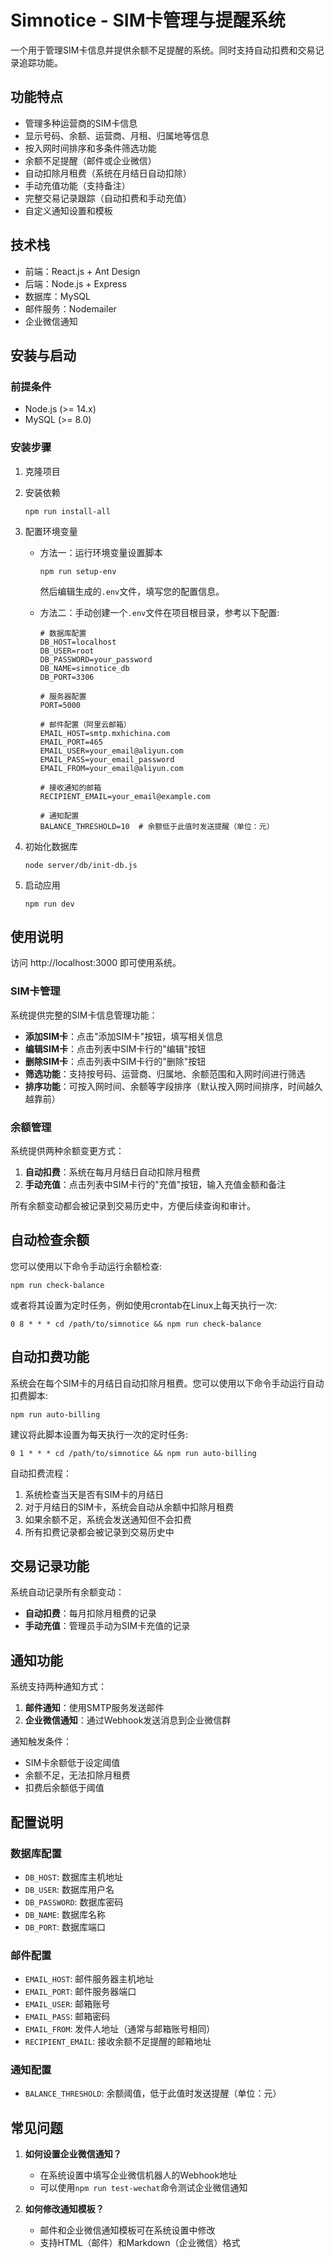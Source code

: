# Simnotice - SIM卡管理与提醒系统

一个用于管理SIM卡信息并提供余额不足提醒的系统。同时支持自动扣费和交易记录追踪功能。

## 功能特点

- 管理多种运营商的SIM卡信息
- 显示号码、余额、运营商、月租、归属地等信息
- 按入网时间排序和多条件筛选功能
- 余额不足提醒（邮件或企业微信）
- 自动扣除月租费（系统在月结日自动扣除）
- 手动充值功能（支持备注）
- 完整交易记录跟踪（自动扣费和手动充值）
- 自定义通知设置和模板

## 技术栈

- 前端：React.js + Ant Design
- 后端：Node.js + Express
- 数据库：MySQL
- 邮件服务：Nodemailer
- 企业微信通知

## 安装与启动

### 前提条件

- Node.js (>= 14.x)
- MySQL (>= 8.0)

### 安装步骤

1. 克隆项目
2. 安装依赖
   ```
   npm run install-all
   ```
3. 配置环境变量
   - 方法一：运行环境变量设置脚本
     ```
     npm run setup-env
     ```
     然后编辑生成的`.env`文件，填写您的配置信息。
   
   - 方法二：手动创建一个`.env`文件在项目根目录，参考以下配置:
     ```
     # 数据库配置
     DB_HOST=localhost
     DB_USER=root
     DB_PASSWORD=your_password
     DB_NAME=simnotice_db
     DB_PORT=3306
     
     # 服务器配置
     PORT=5000
     
     # 邮件配置（阿里云邮箱）
     EMAIL_HOST=smtp.mxhichina.com
     EMAIL_PORT=465
     EMAIL_USER=your_email@aliyun.com
     EMAIL_PASS=your_email_password
     EMAIL_FROM=your_email@aliyun.com
     
     # 接收通知的邮箱
     RECIPIENT_EMAIL=your_email@example.com
     
     # 通知配置
     BALANCE_THRESHOLD=10  # 余额低于此值时发送提醒（单位：元）
     ```

4. 初始化数据库
   ```
   node server/db/init-db.js
   ```

5. 启动应用
   ```
   npm run dev
   ```

## 使用说明

访问 http://localhost:3000 即可使用系统。

### SIM卡管理

系统提供完整的SIM卡信息管理功能：

- **添加SIM卡**：点击"添加SIM卡"按钮，填写相关信息
- **编辑SIM卡**：点击列表中SIM卡行的"编辑"按钮
- **删除SIM卡**：点击列表中SIM卡行的"删除"按钮
- **筛选功能**：支持按号码、运营商、归属地、余额范围和入网时间进行筛选
- **排序功能**：可按入网时间、余额等字段排序（默认按入网时间排序，时间越久越靠前）

### 余额管理

系统提供两种余额变更方式：

1. **自动扣费**：系统在每月月结日自动扣除月租费
2. **手动充值**：点击列表中SIM卡行的"充值"按钮，输入充值金额和备注

所有余额变动都会被记录到交易历史中，方便后续查询和审计。

## 自动检查余额

您可以使用以下命令手动运行余额检查:

```
npm run check-balance
```

或者将其设置为定时任务，例如使用crontab在Linux上每天执行一次:

```
0 8 * * * cd /path/to/simnotice && npm run check-balance
```

## 自动扣费功能

系统会在每个SIM卡的月结日自动扣除月租费。您可以使用以下命令手动运行自动扣费脚本:

```
npm run auto-billing
```

建议将此脚本设置为每天执行一次的定时任务:

```
0 1 * * * cd /path/to/simnotice && npm run auto-billing
```

自动扣费流程：
1. 系统检查当天是否有SIM卡的月结日
2. 对于月结日的SIM卡，系统会自动从余额中扣除月租费
3. 如果余额不足，系统会发送通知但不会扣费
4. 所有扣费记录都会被记录到交易历史中

## 交易记录功能

系统自动记录所有余额变动：

- **自动扣费**：每月扣除月租费的记录
- **手动充值**：管理员手动为SIM卡充值的记录


## 通知功能

系统支持两种通知方式：

1. **邮件通知**：使用SMTP服务发送邮件
2. **企业微信通知**：通过Webhook发送消息到企业微信群

通知触发条件：
- SIM卡余额低于设定阈值
- 余额不足，无法扣除月租费
- 扣费后余额低于阈值

## 配置说明

### 数据库配置
- `DB_HOST`: 数据库主机地址
- `DB_USER`: 数据库用户名
- `DB_PASSWORD`: 数据库密码
- `DB_NAME`: 数据库名称
- `DB_PORT`: 数据库端口

### 邮件配置
- `EMAIL_HOST`: 邮件服务器主机地址
- `EMAIL_PORT`: 邮件服务器端口
- `EMAIL_USER`: 邮箱账号
- `EMAIL_PASS`: 邮箱密码
- `EMAIL_FROM`: 发件人地址（通常与邮箱账号相同）
- `RECIPIENT_EMAIL`: 接收余额不足提醒的邮箱地址

### 通知配置
- `BALANCE_THRESHOLD`: 余额阈值，低于此值时发送提醒（单位：元）

## 常见问题

1. **如何设置企业微信通知？**
   - 在系统设置中填写企业微信机器人的Webhook地址
   - 可以使用`npm run test-wechat`命令测试企业微信通知

2. **如何修改通知模板？**
   - 邮件和企业微信通知模板可在系统设置中修改
   - 支持HTML（邮件）和Markdown（企业微信）格式